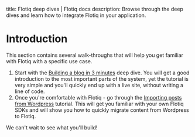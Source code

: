 title: Flotiq deep dives | Flotiq docs
description: Browse through the deep dives and learn how to integrate Flotiq in your application.

# Introduction

This section contains several walk-throughs that will help you get familiar with Flotiq with a specific use case.

1. Start with the [Building a blog in 3 minutes](Building-a-blog-in-3-minutes.md) deep dive. You will get a good introduction to the most important parts of the system, yet the tutorial is very simple and you'll quickly end up with a live site, without writing a line of code.
2. Once you're comfortable with Flotiq - go through the [Importing posts from Wordpress](wordpress-import.md) tutorial. This will get you familiar with your own Flotiq SDKs and will show you how to quickly migrate content from Wordpress to Flotiq.

We can't wait to see what you'll build!
